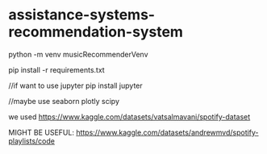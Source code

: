 # assistance-systems-recommendation-system

python -m venv musicRecommenderVenv

pip install -r requirements.txt
	
//if want to use jupyter
pip install jupyter

//maybe use 
seaborn
plotly
scipy



we used https://www.kaggle.com/datasets/vatsalmavani/spotify-dataset


MIGHT BE USEFUL:
https://www.kaggle.com/datasets/andrewmvd/spotify-playlists/code

